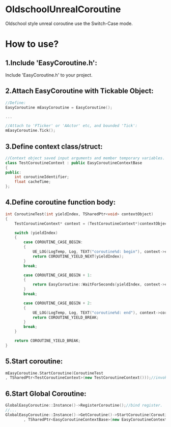 # OldschoolUnrealCoroutine
Oldschool style unreal coroutine use the Switch-Case mode.

# How to use?

## 1.Include 'EasyCoroutine.h':

Include 'EasyCoroutine.h' to your project.




## 2.Attach EasyCoroutine with Tickable Object:
``` c++
//Define:
EasyCoroutine mEasyCoroutine = EasyCoroutine();

...

//Attach to 'FTicker' or 'AActor' etc, and bounded 'Tick':
mEasyCoroutine.Tick();
```




## 3.Define context class/struct:
``` c++
//Context object saved input arguments and member temporary variables.
class TestCoroutineContext : public EasyCoroutineContextBase
{
public:
    int coroutineIdentifier;
    float cacheTime;
};
```




## 4.Define coroutine function body:
``` c++
int CoroutineTest(int yieldIndex, TSharedPtr<void> contextObject)
{
    TestCoroutineContext* context = (TestCoroutineContext*)contextObject.Get();

    switch (yieldIndex)
    {
        case COROUTINE_CASE_BEGIN:
        {
            UE_LOG(LogTemp, Log, TEXT("coroutine%d: begin"), context->coroutineIdentifier);
            return COROUTINE_YIELD_NEXT(yieldIndex);
        }
        break;

        case COROUTINE_CASE_BEGIN + 1:
        {
            return EasyCoroutine::WaitForSeconds(yieldIndex, context->cacheTime, 1.0);
        }
        break;

        case COROUTINE_CASE_BEGIN + 2:
        {
            UE_LOG(LogTemp, Log, TEXT("coroutine%d: end"), context->coroutineIdentifier);
            return COROUTINE_YIELD_BREAK;
        }
        break;
    }

    return COROUTINE_YIELD_BREAK;
}
```




## 5.Start coroutine:
``` c++
mEasyCoroutine.StartCoroutine(CoroutineTest
, TSharedPtr<TestCoroutineContext>(new TestCoroutineContext()));//invoke, like the unity.
```

## 6.Start Global Coroutine:
``` c++
GlobalEasyCoroutine::Instance()->RegisterCoroutine();//bind register.
//...
GlobalEasyCoroutine::Instance()->GetCoroutine()->StartCoroutine(CoroutineTest
		, TSharedPtr<EasyCoroutineContextBase>(new EasyCoroutineContextBase()));
```
